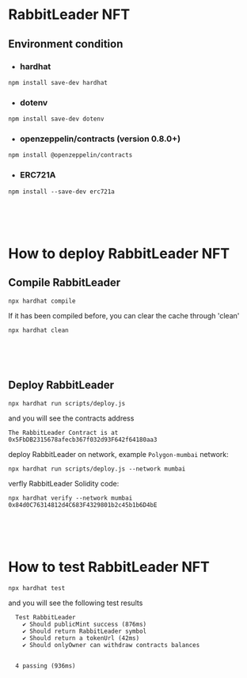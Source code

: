 # RabbitLeader NFT 

## **Environment condition**
- ### hardhat
```
npm install save-dev hardhat
```
- ### dotenv
```
npm install save-dev dotenv
```
- ### openzeppelin/contracts (version 0.8.0+)
```
npm install @openzeppelin/contracts
```
- ### ERC721A
```
npm install --save-dev erc721a
```



&nbsp;

&nbsp;

# **How to deploy RabbitLeader NFT**

## **Compile RabbitLeader**
```
npx hardhat compile
```
If it has been compiled before, you can clear the cache through 'clean'
```
npx hardhat clean
```





&nbsp;

&nbsp;
## **Deploy RabbitLeader**
```
npx hardhat run scripts/deploy.js
```
and you will see the contracts address
```
The RabbitLeader Contract is at 0x5FbDB2315678afecb367f032d93F642f64180aa3
```

deploy RabbitLeader on network, example `Polygon-mumbai` network:
```
npx hardhat run scripts/deploy.js --network mumbai
```
verfly RabbitLeader Solidity code:
```
npx hardhat verify --network mumbai 0x84d0C76314812d4C683F4329801b2c45b1b6D4bE
```



&nbsp;

&nbsp;
# **How to test RabbitLeader NFT**
```
npx hardhat test
```
and you will see the following test results
```
  Test RabbitLeader
    ✔ Should publicMint success (876ms)
    ✔ Should return RabbitLeader symbol
    ✔ Should return a tokenUrl (42ms)
    ✔ Should onlyOwner can withdraw contracts balances


  4 passing (936ms)
```


